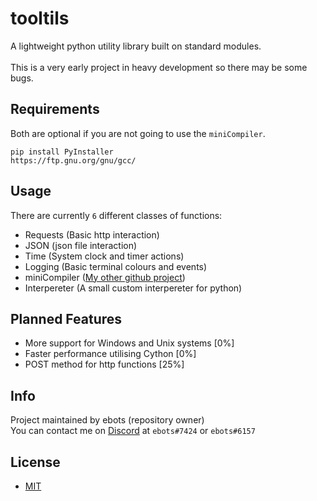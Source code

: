 # tooltils
A lightweight python utility library built on standard modules.\
\
This is a very early project in heavy development so there may be some bugs.

## Requirements
Both are optional if you are not going to use the `miniCompiler`.
```
pip install PyInstaller
https://ftp.gnu.org/gnu/gcc/
```

## Usage
There are currently `6` different classes of functions:
- Requests (Basic http interaction)
- JSON (json file interaction)
- Time (System clock and timer actions)
- Logging (Basic terminal colours and events)
- miniCompiler ([My other github project](https://github.com/feetbots/miniCompiler))
- Interpereter (A small custom interpereter for python)

## Planned Features
- More support for Windows and Unix systems [0%]
- Faster performance utilising Cython [0%]
- POST method for http functions [25%]

## Info
Project maintained by ebots (repository owner)\
You can contact me on [Discord](https://discord.com/) at `ebots#7424` or `ebots#6157`

## License
- [MIT](https://choosealicense.com/licenses/mit/)
